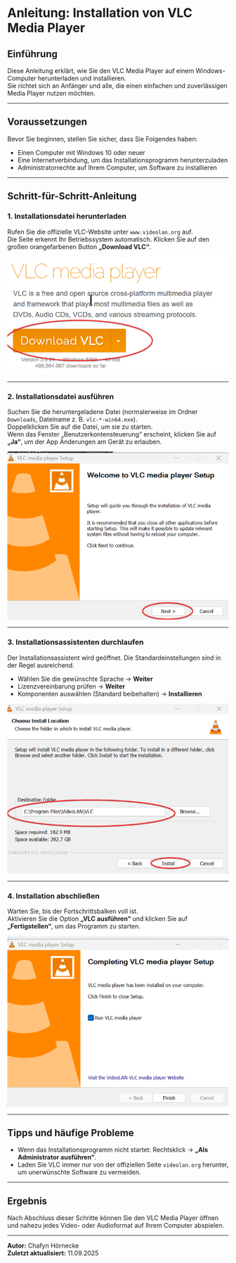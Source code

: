 # Anleitung: Installation von VLC Media Player

## Einführung
Diese Anleitung erklärt, wie Sie den VLC Media Player auf einem Windows-Computer herunterladen und installieren.  
Sie richtet sich an Anfänger und alle, die einen einfachen und zuverlässigen Media Player nutzen möchten.

---

## Voraussetzungen
Bevor Sie beginnen, stellen Sie sicher, dass Sie Folgendes haben:
*   Einen Computer mit Windows 10 oder neuer  
*   Eine Internetverbindung, um das Installationsprogramm herunterzuladen  
*   Administratorrechte auf Ihrem Computer, um Software zu installieren  

---

## Schritt-für-Schritt-Anleitung

### 1. Installationsdatei herunterladen
Rufen Sie die offizielle VLC-Website unter `www.videolan.org` auf.  
Die Seite erkennt Ihr Betriebssystem automatisch. Klicken Sie auf den großen orangefarbenen Button **„Download VLC“**.

![Download Step](../guides/images/step1.png)

---

### 2. Installationsdatei ausführen
Suchen Sie die heruntergeladene Datei (normalerweise im Ordner `Downloads`, Dateiname z. B. `vlc-*-win64.exe`).  
Doppelklicken Sie auf die Datei, um sie zu starten.  
Wenn das Fenster „Benutzerkontensteuerung“ erscheint, klicken Sie auf **„Ja“**, um der App Änderungen am Gerät zu erlauben.

![Run Installer](../guides/images/step2.png)

---

### 3. Installationsassistenten durchlaufen
Der Installationsassistent wird geöffnet. Die Standardeinstellungen sind in der Regel ausreichend.  
- Wählen Sie die gewünschte Sprache → **Weiter**  
- Lizenzvereinbarung prüfen → **Weiter**  
- Komponenten auswählen (Standard beibehalten) → **Installieren**  

![Installation Wizard](../guides/images/step3.png)

---

### 4. Installation abschließen
Warten Sie, bis der Fortschrittsbalken voll ist.  
Aktivieren Sie die Option **„VLC ausführen“** und klicken Sie auf **„Fertigstellen“**, um das Programm zu starten.

![Finish Installation](../guides/images/step4.png)

---

## Tipps und häufige Probleme
*   Wenn das Installationsprogramm nicht startet: Rechtsklick → **„Als Administrator ausführen“**.  
*   Laden Sie VLC immer nur von der offiziellen Seite `videolan.org` herunter, um unerwünschte Software zu vermeiden.  

---

## Ergebnis
Nach Abschluss dieser Schritte können Sie den VLC Media Player öffnen und nahezu jedes Video- oder Audioformat auf Ihrem Computer abspielen.

---

**Autor:** Chafyn Hörnecke  
**Zuletzt aktualisiert:** 11.09.2025

